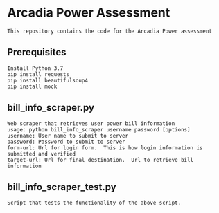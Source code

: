 # Arcadia Power Assessment
    This repository contains the code for the Arcadia Power assessment

## Prerequisites
    Install Python 3.7
    pip install requests
    pip install beautifulsoup4
    pip install mock

## bill_info_scraper.py
    Web scraper that retrieves user power bill information
    usage: python bill_info_scraper username password [options] 
    username: User name to submit to server
    password: Password to submit to server
    form-url: Url for login form.  This is how login information is submitted and verified
    target-url: Url for final destination.  Url to retrieve bill information
    
## bill_info_scraper_test.py
    Script that tests the functionality of the above script. 